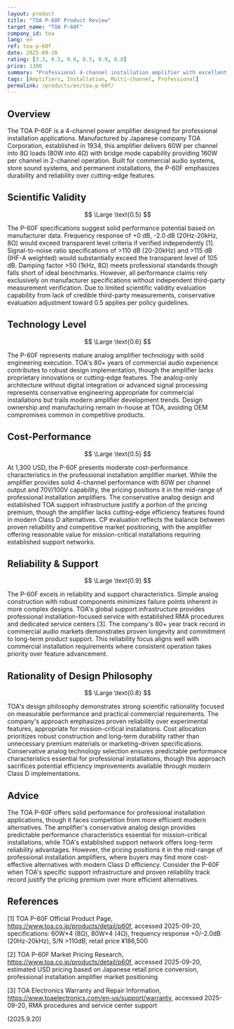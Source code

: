 ```yaml
---
layout: product
title: "TOA P-60F Product Review"
target_name: "TOA P-60F"
company_id: toa
lang: en
ref: toa-p-60f
date: 2025-09-20
rating: [3.3, 0.5, 0.6, 0.5, 0.9, 0.8]
price: 1300
summary: "Professional 4-channel installation amplifier with excellent reliability and moderate cost-performance in the professional installation market"
tags: [Amplifiers, Installation, Multi-channel, Professional]
permalink: /products/en/toa-p-60f/
---
```

## Overview

The TOA P-60F is a 4-channel power amplifier designed for professional installation applications. Manufactured by Japanese company TOA Corporation, established in 1934, this amplifier delivers 60W per channel into 8Ω loads (80W into 4Ω) with bridge mode capability providing 160W per channel in 2-channel operation. Built for commercial audio systems, store sound systems, and permanent installations, the P-60F emphasizes durability and reliability over cutting-edge features.

## Scientific Validity

$$ \Large \text{0.5} $$

The P-60F specifications suggest solid performance potential based on manufacturer data. Frequency response of +0 dB, -2.0 dB (20Hz-20kHz, 8Ω) would exceed transparent level criteria if verified independently [1]. Signal-to-noise ratio specifications of >110 dB (20-20kHz) and >115 dB (IHF-A weighted) would substantially exceed the transparent level of 105 dB. Damping factor >50 (1kHz, 8Ω) meets professional standards though falls short of ideal benchmarks. However, all performance claims rely exclusively on manufacturer specifications without independent third-party measurement verification. Due to limited scientific validity evaluation capability from lack of credible third-party measurements, conservative evaluation adjustment toward 0.5 applies per policy guidelines.

## Technology Level

$$ \Large \text{0.6} $$

The P-60F represents mature analog amplifier technology with solid engineering execution. TOA's 80+ years of commercial audio experience contributes to robust design implementation, though the amplifier lacks proprietary innovations or cutting-edge features. The analog-only architecture without digital integration or advanced signal processing represents conservative engineering appropriate for commercial installations but trails modern amplifier development trends. Design ownership and manufacturing remain in-house at TOA, avoiding OEM compromises common in competitive products.

## Cost-Performance

$$ \Large \text{0.5} $$

At 1,300 USD, the P-60F presents moderate cost-performance characteristics in the professional installation amplifier market. While the amplifier provides solid 4-channel performance with 60W per channel output and 70V/100V capability, the pricing positions it in the mid-range of professional installation amplifiers. The conservative analog design and established TOA support infrastructure justify a portion of the pricing premium, though the amplifier lacks cutting-edge efficiency features found in modern Class D alternatives. CP evaluation reflects the balance between proven reliability and competitive market positioning, with the amplifier offering reasonable value for mission-critical installations requiring established support networks.

## Reliability & Support

$$ \Large \text{0.9} $$

The P-60F excels in reliability and support characteristics. Simple analog construction with robust components minimizes failure points inherent in more complex designs. TOA's global support infrastructure provides professional installation-focused service with established RMA procedures and dedicated service centers [3]. The company's 80+ year track record in commercial audio markets demonstrates proven longevity and commitment to long-term product support. This reliability focus aligns well with commercial installation requirements where consistent operation takes priority over feature advancement.

## Rationality of Design Philosophy

$$ \Large \text{0.8} $$

TOA's design philosophy demonstrates strong scientific rationality focused on measurable performance and practical commercial requirements. The company's approach emphasizes proven reliability over experimental features, appropriate for mission-critical installations. Cost allocation prioritizes robust construction and long-term durability rather than unnecessary premium materials or marketing-driven specifications. Conservative analog technology selection ensures predictable performance characteristics essential for professional installations, though this approach sacrifices potential efficiency improvements available through modern Class D implementations.

## Advice

The TOA P-60F offers solid performance for professional installation applications, though it faces competition from more efficient modern alternatives. The amplifier's conservative analog design provides predictable performance characteristics essential for mission-critical installations, while TOA's established support network offers long-term reliability advantages. However, the pricing positions it in the mid-range of professional installation amplifiers, where buyers may find more cost-effective alternatives with modern Class D efficiency. Consider the P-60F when TOA's specific support infrastructure and proven reliability track record justify the pricing premium over more efficient alternatives.

## References

[1] TOA P-60F Official Product Page, https://www.toa.co.jp/products/detail/p60f, accessed 2025-09-20, specifications: 60W×4 (8Ω), 80W×4 (4Ω), frequency response +0/-2.0dB (20Hz-20kHz), S/N >110dB, retail price ¥186,500

[2] TOA P-60F Market Pricing Research, https://www.toa.co.jp/products/detail/p60f, accessed 2025-09-20, estimated USD pricing based on Japanese retail price conversion, professional installation amplifier market positioning

[3] TOA Electronics Warranty and Repair Information, https://www.toaelectronics.com/en-us/support/warranty, accessed 2025-09-20, RMA procedures and service center support

(2025.9.20)